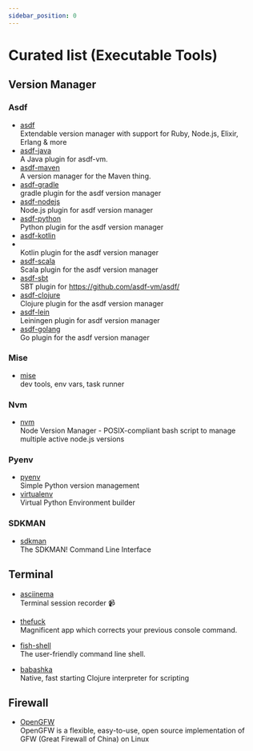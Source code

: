 ```yaml
---
sidebar_position: 0
---
```


# Curated list (Executable Tools)

## Version Manager

### Asdf

- [asdf](https://github.com/asdf-vm/asdf)
  <br/>Extendable version manager with support for Ruby, Node.js, Elixir, Erlang & more
- [asdf-java](https://github.com/halcyon/asdf-java)
  <br/>A Java plugin for asdf-vm.
- [asdf-maven](https://github.com/Proemion/asdf-maven)
  <br/>A version manager for the Maven thing.
- [asdf-gradle](https://github.com/rfrancis/asdf-gradle)
  <br/>gradle plugin for the asdf version manager
- [asdf-nodejs](https://github.com/asdf-vm/asdf-nodejs)
  <br/>Node.js plugin for asdf version manager
- [asdf-python](https://github.com/asdf-community/asdf-python)
  <br/>Python plugin for the asdf version manager
- [asdf-kotlin](https://github.com/asdf-community/asdf-kotlin)
- <br/>Kotlin plugin for the asdf version manager
- [asdf-scala](https://github.com/asdf-community/asdf-scala)
  <br/>Scala plugin for the asdf version manager
- [asdf-sbt](https://github.com/nanne007/asdf-sbt)
  <br/>SBT plugin for https://github.com/asdf-vm/asdf/
- [asdf-clojure](https://github.com/asdf-community/asdf-clojure)
  <br/>Clojure plugin for the asdf version manager
- [asdf-lein](https://github.com/miorimmax/asdf-lein)
  <br/>Leiningen plugin for asdf version manager
- [asdf-golang](https://github.com/asdf-community/asdf-golang)
  <br/>Go plugin for the asdf version manager

### Mise

- [mise](https://github.com/jdx/mise)
  <br/>dev tools, env vars, task runner

### Nvm

- [nvm](https://github.com/nvm-sh/nvm)
  <br/> Node Version Manager - POSIX-compliant bash script to manage multiple active node.js versions

### Pyenv

- [pyenv](https://github.com/pyenv/pyenv)
  <br/>Simple Python version management
- [virtualenv](https://github.com/pypa/virtualenv)
  <br/>Virtual Python Environment builder

### SDKMAN

- [sdkman](https://github.com/sdkman/sdkman-cli)
  <br/>The SDKMAN! Command Line Interface

## Terminal

- [asciinema](https://github.com/asciinema/asciinema)
  <br/>Terminal session recorder 📹

- [thefuck](https://github.com/nvbn/thefuck)
  <br/>Magnificent app which corrects your previous console command.

- [fish-shell](https://github.com/fish-shell/fish-shell)
  <br/>The user-friendly command line shell.

- [babashka](https://github.com/babashka/babashka)
  <br/>Native, fast starting Clojure interpreter for scripting

## Firewall

- [OpenGFW](https://github.com/apernet/OpenGFW)
  <br/>OpenGFW is a flexible, easy-to-use, open source implementation of GFW (Great Firewall of China) on Linux